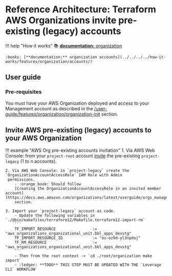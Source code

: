 # Reference Architecture: Terraform AWS Organizations invite pre-existing (legacy) accounts
!!! help "How it works"
    :books: [**documentation:** organization](../../../../how-it-works/features/organization/organization/)
    
    :books: [**documentation:** organization accounts](../../../../how-it-works/features/organization/accounts/)

## User guide

### Pre-requisites

You must have your AWS Organization deployed and access to your Management account as 
described in the [/user-guide/features/organization/organization-init](./organization-init.md) section.

## Invite AWS pre-existing (legacy) accounts to your AWS Organization
!!! example "AWS Org pre-existing accounts invitation"
    1. Via AWS Web Console: from your `project-root` account
     [invite](https://docs.aws.amazon.com/organizations/latest/userguide/orgs_manage_accounts_invites.html) the 
    pre-existing `project-legacy` (1 to n accounts).
    
    2. Via AWS Web Console: in `project-legacy` create the `OrganizationAccountAccessRole` IAM Role with Admin
     permissions.
        - :orange_book: Should follow
        [Creating the OrganizationAccountAccessRole in an invited member account](https://docs.aws.amazon.com/organizations/latest/userguide/orgs_manage_accounts_access.html)
        section.
    
    3. Import your `project-legacy` account as code.
        - Update the following variables in `./@bin/makefiles/terraform12/Makefile.terraform12-import-rm`
        ```
        TF_IMPORT_RESOURCE                := "aws_organizations_organizational_unit.bbl_apps_devstg"
        TF_IMPORT_RESOURCE_ID             := "ou-oz9d-yl3npduj"
        TF_RM_RESOURCE                    := "aws_organizations_organizational_unit.bbl_apps_devstg"
        ```   
        - Then from the root context -> `cd ./root/organization make import`
        - :ledger: **TODO** THIS STEP MUST BE UPDATED WITH THE `Leverage CLI` WORKFLOW
